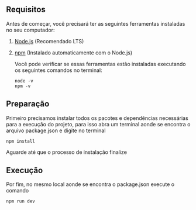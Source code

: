 ## Requisitos

Antes de começar, você precisará ter as seguintes ferramentas instaladas no seu computador:

1. [Node.js](https://nodejs.org/) (Recomendado LTS)
2. [npm](https://www.npmjs.com/) (Instalado automaticamente com o Node.js)
   
   Você pode verificar se essas ferramentas estão instaladas executando os seguintes comandos no terminal:
   ```
   node -v
   npm -v
   ```


## Preparação

Primeiro precisamos instalar todos os pacotes e dependências necessárias para a execução do projeto, para isso abra um terminal aonde se encontra o arquivo package.json e digite no terminal 

   ```
   npm install
   ```

Aguarde até que o processo de instalação finalize

## Execução

Por fim, no mesmo local aonde se encontra o package.json execute o comando 

   ```
   npm run dev
   ```
